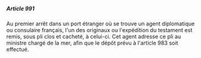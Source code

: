 ##### Article 991

Au premier arrêt dans un port étranger où se trouve un agent diplomatique ou consulaire français, l'un des originaux ou l'expédition du testament est remis, sous pli clos et cacheté, à celui-ci. Cet agent adresse ce pli au ministre chargé de la mer, afin que le dépôt prévu à l'article 983 soit effectué.

